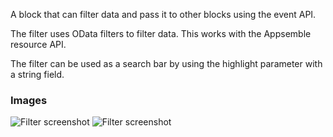 A block that can filter data and pass it to other blocks using the event API.

The filter uses OData filters to filter data. This works with the Appsemble resource API.

The filter can be used as a search bar by using the highlight parameter with a string field.

### Images

![Filter screenshot](https://gitlab.com/appsemble/appsemble/-/raw/0.30.4/config/assets/filter.png)
![Filter screenshot](https://gitlab.com/appsemble/appsemble/-/raw/0.30.4/config/assets/filter-search-bar.png)
